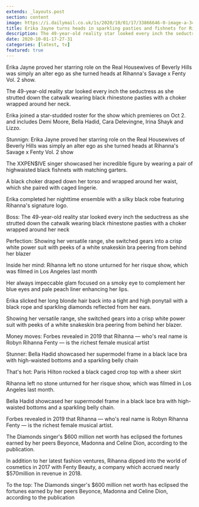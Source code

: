 ```yaml
---
extends: _layouts.post
section: content
image: https://i.dailymail.co.uk/1s/2020/10/01/17/33866646-0-image-a-34_1601568604497.jpg 
title: Erika Jayne turns heads in sparkling pasties and fishnets for Rihannas Savage X Fenty lingerie show 
description: The 49-year-old reality star looked every inch the seductress as she strutted down the catwalk wearing black rhinestone pasties with a choker wrapped around her neck. 
date: 2020-10-01-17-27-31 
categories: [latest, tv] 
featured: true 
--- 
```

Erika Jayne proved her starring role on the Real Housewives of Beverly Hills was simply an alter ego as she turned heads at Rihanna's Savage x Fenty Vol. 2 show.

The 49-year-old reality star looked every inch the seductress as she strutted down the catwalk wearing black rhinestone pasties with a choker wrapped around her neck.

Erika joined a star-studded roster for the show which premieres on Oct 2. and includes Demi Moore, Bella Hadid, Cara Delevingne, Irina Shayk and Lizzo. 

Stunnign: Erika Jayne proved her starring role on the Real Housewives of Beverly Hills was simply an alter ego as she turned heads at Rihanna's Savage x Fenty Vol. 2 show

The XXPEN$IVE singer showcased her incredible figure by wearing a pair of highwaisted black fishnets with matching garters.

A black choker draped down her torso and wrapped around her waist, which she paired with caged lingerie.

Erika completed her nighttime ensemble with a silky black robe featuring Rihanna's signature logo. 

Boss: The 49-year-old reality star looked every inch the seductress as she strutted down the catwalk wearing black rhinestone pasties with a choker wrapped around her neck

Perfection: Showing her versatile range, she switched gears into a crisp white power suit with peeks of a white snakeskin bra peering from behind her blazer

Inside her mind: Rihanna left no stone unturned for her risque show, which was filmed in Los Angeles last month

Her always impeccable glam focused on a smoky eye to complement her blue eyes and pale peach liner enhancing her lips. 

Erika slicked her long blonde hair back into a tight and high ponytail with a black rope and sparkling diamonds reflected from her ears.

Showing her versatile range, she switched gears into a crisp white power suit with peeks of a white snakeskin bra peering from behind her blazer.

Money moves: Forbes revealed in 2019 that Rihanna — who's real name is Robyn Rihanna Fenty — is the richest female musical artist

Stunner: Bella Hadid showcased her supermodel frame in a black lace bra with high-waisted bottoms and a sparkling belly chain

That's hot: Paris Hilton rocked a black caged crop top with a sheer skirt

Rihanna left no stone unturned for her risque show, which was filmed in Los Angeles last month. 

Bella Hadid showcased her supermodel frame in a black lace bra with high-waisted bottoms and a sparkling belly chain.

Forbes revealed in 2019 that Rihanna — who's real name is Robyn Rihanna Fenty — is the richest female musical artist.

The Diamonds singer's $600 million net worth has eclipsed the fortunes earned by her peers Beyonce, Madonna and Celine Dion, according to the publication.

In addition to her latest fashion ventures, Rihanna dipped into the world of cosmetics in 2017 with Fenty Beauty, a company which accrued nearly $570million in revenue in 2018.

To the top: The Diamonds singer's $600 million net worth has eclipsed the fortunes earned by her peers Beyonce, Madonna and Celine Dion, according to the publication

